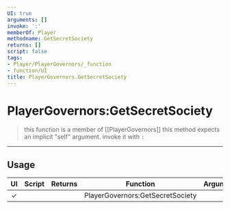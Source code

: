 ```yaml
---
UI: true
arguments: []
invoke: ':'
memberOf: Player
methodname: GetSecretSociety
returns: []
script: false
tags:
- Player/PlayerGovernors/_function
- function/UI
title: PlayerGovernors.GetSecretSociety
---
```

# PlayerGovernors:GetSecretSociety
> this function is a member of [[PlayerGovernors]]
> this method expects an implicit "self" argument. invoke it with `:`
-----
## Usage
|  UI | Script | Returns | Function | Arguments |
|:---:|:------:|-------:|:--------:|:---------|
|✓| ||PlayerGovernors:GetSecretSociety||
